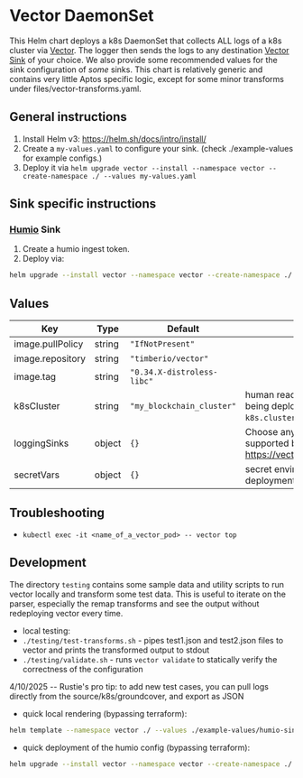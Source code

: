 # Vector DaemonSet

This Helm chart deploys a k8s DaemonSet that collects ALL logs of a k8s cluster via [Vector](https://vector.dev/).
The logger then sends the logs to any destination [Vector Sink](https://vector.dev/docs/reference/configuration/sinks) of your choice.
We also provide some recommended values for the sink configuration of _some_ sinks.
This chart is relatively generic and contains very little Aptos specific logic, except for some minor transforms under files/vector-transforms.yaml.

## General instructions

1. Install Helm v3: https://helm.sh/docs/intro/install/
2. Create a `my-values.yaml` to configure your sink. (check ./example-values for example configs.)
3. Deploy it via `helm upgrade vector --install --namespace vector --create-namespace ./ --values my-values.yaml`

## Sink specific instructions

### [Humio](https://www.humio.com/) Sink

1. Create a humio ingest token.
2. Deploy via:

```bash
helm upgrade --install vector --namespace vector --create-namespace ./ --values ./example-values/humio-sink.yaml --set k8sCluster=<cluster_name> --set-string secretVars.humio-credentials.HUMIO_TOKEN="<humio_token"
```

## Values

| Key | Type | Default | Description |
|-----|------|---------|-------------|
| image.pullPolicy | string | `"IfNotPresent"` |  |
| image.repository | string | `"timberio/vector"` |  |
| image.tag | string | `"0.34.X-distroless-libc"` |  |
| k8sCluster | string | `"my_blockchain_cluster"` | human readible name of the kubernetes cluster this is being deployed to. This will be added as field `k8s.cluster=<cluster_name>` into each log event |
| loggingSinks | object | `{}` | Choose any (you can choose multiple) logging sinks supported by vector as found here https://vector.dev/docs/reference/configuration/sinks/ |
| secretVars | object | `{}` | secret environment variables to pass to the deployment |

## Troubleshooting

- `kubectl exec -it <name_of_a_vector_pod> -- vector top`

## Development

The directory `testing` contains some sample data and utility scripts to run vector locally and transform some test data.
This is useful to iterate on the parser, especially the remap transforms and see the output without redeploying vector every time.

- local testing:
- `./testing/test-transforms.sh` - pipes test1.json and test2.json files to vector and prints the transformed output to stdout
- `./testing/validate.sh` - runs `vector validate` to statically verify the correctness of the configuration

4/10/2025 -- Rustie's pro tip: to add new test cases, you can pull logs directly from the source/k8s/groundcover, and export as JSON

- quick local rendering (bypassing terraform):

```bash
helm template --namespace vector ./ --values ./example-values/humio-sink.yaml --set k8sCluster=<cluster_name> --set-string secretVars.humio-credentials.HUMIO_TOKEN="<humio_token" > rendered.yaml
```

- quick deployment of the humio config (bypassing terraform):

```bash
helm upgrade --install vector --namespace vector --create-namespace ./ --values ./example-values/humio-sink.yaml --set k8sCluster=<cluster_name> --set-string secretVars.humio-credentials.HUMIO_TOKEN="<humio_token"
```
